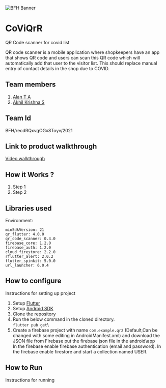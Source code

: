 ![BFH Banner](https://trello-attachments.s3.amazonaws.com/542e9c6316504d5797afbfb9/542e9c6316504d5797afbfc1/39dee8d993841943b5723510ce663233/Frame_19.png)
# CoViQrR

QR Code scanner for covid list

QR code scanner is a mobile application where shopkeepers have an app that shows QR code and users can scan this QR code which will automatically add that user to the visitor list. This should replace manual entry of contact details in the shop due to COVID.

## Team members

1. [Alan T A](https://github.com/alanta335)
2. [Akhil Krishna S](https://github.com/ilmentore72)

## Team Id

BFH/recdRQxvgOGx8Toyv/2021

## Link to product walkthrough

[Video walkthrough](https://www.loom.com/share/56504be922274405a47afde25a27e1f3)

## How it Works ?
1. Step 1
2. Step 2

## Libraries used

Environment:
```sdk: ">=2.12.0 <3.0.0"
minSdkVersion: 21
qr_flutter: 4.0.0
qr_code_scanner: 0.4.0
firebase_core: 1.2.0
firebase_auth: 1.2.0
cloud_firestore: 2.2.0
rflutter_alert: 2.0.2
flutter_spinkit: 5.0.0
url_launcher: 6.0.4
```

## How to configure
Instructions for setting up project
1. Setup [Flutter](https://flutter.dev/docs/get-started/install) 
2. Setup [Android SDK](https://developer.android.com/studio)
3. Clone the repository
4. Run the below command in the cloned directory.\
   ```flutter pub get```\
5. Create a firebase project with name ```com.example.qr2``` (Default,Can be changed with some editing in AndroidManifest.xml) and download the JSON file    from Firebase
put the firebase json file in the android\app\
In the firebase enable firebase authentication (email and password).
In the firebase enable firestore and start a collection named USER.


## How to Run
Instructions for running
